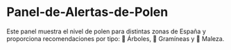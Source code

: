 # Panel-de-Alertas-de-Polen
Este panel muestra el nivel de polen para distintas zonas de España  y proporciona recomendaciones por tipo: 🌳 Árboles, 🌱 Gramíneas y 🌾 Maleza.
